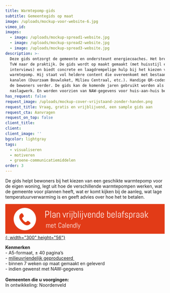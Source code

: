 ```yaml
---
title: Warmtepomp-gids
subtitle: Gemeentegids op maat
image: /uploads/mockup-voor-website-6.jpg
vimeo_id:
images:
  - image: /uploads/mockup-spread1-website.jpg
  - image: /uploads/mockup-spread2-website.jpg
  - image: /uploads/mockup-spread3-website.jpg
description: >-
  Deze gids ontzorgt de gemeente en ondersteunt energiecoaches. Het brengt de
  TvW naar de praktijk. De gids wordt op maakt gemaakt (met huisstijl en lokale
  interviews) en biedt concrete en laagdrempelige hulp bij het kiezen van een
  warmtepomp. Hij staat vol heldere content die overeenkomt met bestaande
  kanalen (Duurzaam Bouwloket, Milieu Centraal, etc.). Handige QR-codes helpen
  de bewoners verder. De gids kan de komende jaren gebruikt worden als
  naslagwerk. En worden voorzien van NAW-gegevens voor huis-aan-huis bezorging.
has_request: false
request_image: /uploads/mockup-cover-vrijstaand-zonder-handen.png
request_title: Vraag, gratis en vrijblijvend, een sample gids aan
request_cta: Aanvragen
request_on_top: false
client_title:
client:
client_image: ''
bgcolor: lightgray
tags:
  - visualiseren
  - motiveren
  - groene-communicatiemiddelen
order: 3
---
```

De gids helpt bewoners bij het kiezen van een geschikte warmtepomp voor de eigen woning, legt uit hoe de verschillende warmtepompen werken, wat de gemeente voor plannen heeft, wat er komt kijken bij de aanleg, wat lage temperatuurverwarming is en geeft advies over hoe het te betalen.

[​​​​​​![](/uploads/knoppen-32-3.svg){: width="300" height="56"}](https://calendly.com/frisseplannen/kennismaking-en-vragen)

**Kenmerken**<br>\- A5-formaat, ± 40 pagina’s<br>\- [milieuvriendelijk geproduceerd&nbsp;](https://frisseplannen.nl/blogs/certificeringen/)<br>\- binnen 7 weken op maat gemaakt en geleverd<br>\- indien gewenst met NAW-gegevens<br><br>**Gemeenten die u voorgingen:**<br>In ontwikkeling: Noordenveld